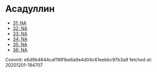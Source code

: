 # Асадуллин
- [31: NA](31.md)
- [32: NA](32.md)
- [33: NA](33.md)
- [34: NA](34.md)
- [35: NA](35.md)
- [36: NA](36.md)

Commit: e6d9b4844caf1991be6a9e4d04c61eebbc97b3a9
 fetched at: 20201201-194707
